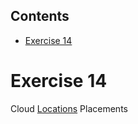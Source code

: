 <!-- START doctoc generated TOC please keep comment here to allow auto update -->
<!-- DON'T EDIT THIS SECTION, INSTEAD RE-RUN doctoc TO UPDATE -->
## Contents

- [Exercise 14](#exercise-14)

<!-- END doctoc generated TOC please keep comment here to allow auto update -->

# Exercise 14

Cloud [Locations](https://github.com/Scalr/sample-tf-opa-policies/tree/master/placement) Placements
